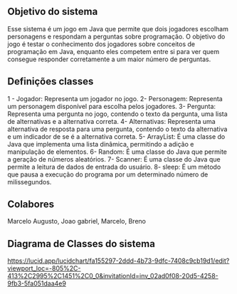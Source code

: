 ## Objetivo do sistema
Esse sistema é um jogo em Java que permite que dois jogadores escolham personagens e respondam a perguntas sobre programação. O objetivo do jogo é testar o conhecimento dos jogadores sobre conceitos de programação em Java, enquanto eles competem entre si para ver quem consegue responder corretamente a um maior número de perguntas.

## Definições classes
1 - Jogador: Representa um jogador no jogo. 2- Personagem: Representa um personagem disponível para escolha pelos jogadores. 3- Pergunta: Representa uma pergunta no jogo, contendo o texto da pergunta, uma lista de alternativas e a alternativa correta. 4- Alternativas: Representa uma alternativa de resposta para uma pergunta, contendo o texto da alternativa e um indicador de se é a alternativa correta. 5- ArrayList: É uma classe do Java que implementa uma lista dinâmica, permitindo a adição e manipulação de elementos. 6- Random: É uma classe do Java que permite a geração de números aleatórios. 7- Scanner: É uma classe do Java que permite a leitura de dados de entrada do usuário. 8- sleep: É um método que pausa a execução do programa por um determinado número de milissegundos.

## Colabores
Marcelo Augusto, Joao gabriel, Marcelo, Breno

## Diagrama de Classes do sistema

https://lucid.app/lucidchart/fa155297-2ddd-4b73-9dfc-7408c9cb19d1/edit?viewport_loc=-805%2C-413%2C2995%2C1451%2C0_0&invitationId=inv_02ad0f08-20d5-4258-9fb3-5fa051daa4e9
